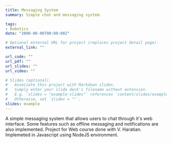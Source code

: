 ```yaml
---
title: Messaging System
summary: Simple chat and messaging system.

tags:
- Robotics
date: "2000-00-00T00:00:00Z"

# Optional external URL for project (replaces project detail page).
external_link: ""

url_code: ""
url_pdf: ""
url_slides: ""
url_video: ""

# Slides (optional).
#   Associate this project with Markdown slides.
#   Simply enter your slide deck's filename without extension.
#   E.g. `slides = "example-slides"` references `content/slides/example-slides.md`.
#   Otherwise, set `slides = ""`.
slides: example
---
```


A simple messaging system that allows users to chat through it's web interface. Some features such as offline messaging and notifications are also implemented. Project for Web course done with V. Haratian. Implemeted in Javascript using NodeJS environment.